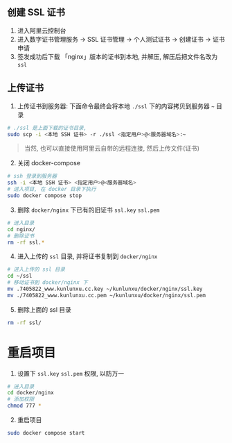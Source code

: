 
## 创建 SSL 证书

1. 进入阿里云控制台
2. 进入数字证书管理服务 -> SSL 证书管理 -> 个人测试证书 -> 创建证书 -> 证书申请
3. 签发成功后下载 「nginx」版本的证书到本地, 并解压, 解压后把文件名改为 `ssl`

## 上传证书

1. 上传证书到服务器: 下面命令最终会将本地 `./ssl` 下的内容拷贝到服务器 `~` 目录

```sh
# ./ssl 是上面下载的证书目录,
sudo scp -i <本地 SSH 证书> -r ./ssl <指定用户>@<服务器域名>:~
```

> 当然, 也可以直接使用阿里云自带的远程连接, 然后上传文件(证书)

2. 关闭 docker-compose

```sh
# ssh 登录到服务器
ssh -i <本地 SSH 证书> <指定用户>@<服务器域名>
# 进入项目, 在 docker 目录下执行
sudo docker compose stop
```

3. 删除 `docker/nginx` 下已有的旧证书 `ssl.key` `ssl.pem`

```sh
# 进入目录
cd nginx/
# 删除证书
rm -rf ssl.*
```

4. 进入上传的 `ssl` 目录, 并将证书复制到 `docker/nginx`

```sh
# 进入上传的 ssl 目录
cd ~/ssl
# 移动证书到 docker/nginx 下
mv .7405822_www.kunlunxu.cc.key ~/kunlunxu/docker/nginx/ssl.key
mv ./7405822_www.kunlunxu.cc.pem ~/kunlunxu/docker/nginx/ssl.pem
```

5. 删除上面的 ssl 目录

```sh
rm -rf ssl/
```

# 重启项目

1. 设置下 `ssl.key` `ssl.pem` 权限, 以防万一

```sh
# 进入目录
cd docker/nginx 
# 添加权限
chmod 777 *
```

2. 重启项目

```sh
sudo docker compose start
```
